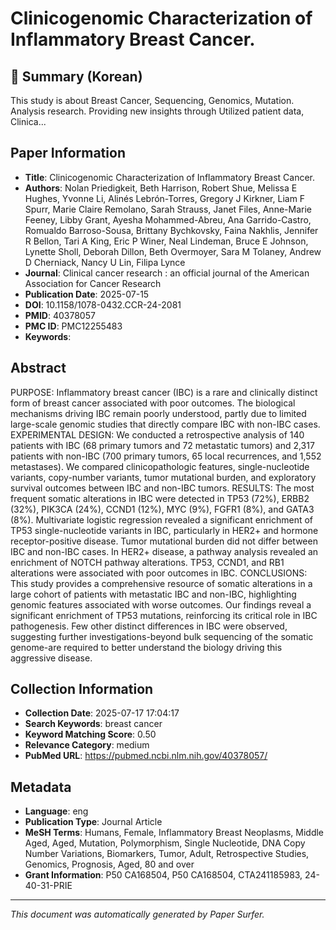 # Clinicogenomic Characterization of Inflammatory Breast Cancer.

## 📝 Summary (Korean)
This study is about Breast Cancer, Sequencing, Genomics, Mutation. Analysis research. Providing new insights through Utilized patient data, Clinica...

## Paper Information
- **Title**: Clinicogenomic Characterization of Inflammatory Breast Cancer.
- **Authors**: Nolan Priedigkeit, Beth Harrison, Robert Shue, Melissa E Hughes, Yvonne Li, Alinés Lebrón-Torres, Gregory J Kirkner, Liam F Spurr, Marie Claire Remolano, Sarah Strauss, Janet Files, Anne-Marie Feeney, Libby Grant, Ayesha Mohammed-Abreu, Ana Garrido-Castro, Romualdo Barroso-Sousa, Brittany Bychkovsky, Faina Nakhlis, Jennifer R Bellon, Tari A King, Eric P Winer, Neal Lindeman, Bruce E Johnson, Lynette Sholl, Deborah Dillon, Beth Overmoyer, Sara M Tolaney, Andrew D Cherniack, Nancy U Lin, Filipa Lynce
- **Journal**: Clinical cancer research : an official journal of the American Association for Cancer Research
- **Publication Date**: 2025-07-15
- **DOI**: 10.1158/1078-0432.CCR-24-2081
- **PMID**: 40378057
- **PMC ID**: PMC12255483
- **Keywords**: 

## Abstract
PURPOSE: Inflammatory breast cancer (IBC) is a rare and clinically distinct form of breast cancer associated with poor outcomes. The biological mechanisms driving IBC remain poorly understood, partly due to limited large-scale genomic studies that directly compare IBC with non-IBC cases. EXPERIMENTAL DESIGN: We conducted a retrospective analysis of 140 patients with IBC (68 primary tumors and 72 metastatic tumors) and 2,317 patients with non-IBC (700 primary tumors, 65 local recurrences, and 1,552 metastases). We compared clinicopathologic features, single-nucleotide variants, copy-number variants, tumor mutational burden, and exploratory survival outcomes between IBC and non-IBC tumors. RESULTS: The most frequent somatic alterations in IBC were detected in TP53 (72%), ERBB2 (32%), PIK3CA (24%), CCND1 (12%), MYC (9%), FGFR1 (8%), and GATA3 (8%). Multivariate logistic regression revealed a significant enrichment of TP53 single-nucleotide variants in IBC, particularly in HER2+ and hormone receptor-positive disease. Tumor mutational burden did not differ between IBC and non-IBC cases. In HER2+ disease, a pathway analysis revealed an enrichment of NOTCH pathway alterations. TP53, CCND1, and RB1 alterations were associated with poor outcomes in IBC. CONCLUSIONS: This study provides a comprehensive resource of somatic alterations in a large cohort of patients with metastatic IBC and non-IBC, highlighting genomic features associated with worse outcomes. Our findings reveal a significant enrichment of TP53 mutations, reinforcing its critical role in IBC pathogenesis. Few other distinct differences in IBC were observed, suggesting further investigations-beyond bulk sequencing of the somatic genome-are required to better understand the biology driving this aggressive disease.

## Collection Information
- **Collection Date**: 2025-07-17 17:04:17
- **Search Keywords**: breast cancer
- **Keyword Matching Score**: 0.50
- **Relevance Category**: medium
- **PubMed URL**: https://pubmed.ncbi.nlm.nih.gov/40378057/

## Metadata
- **Language**: eng
- **Publication Type**: Journal Article
- **MeSH Terms**: Humans, Female, Inflammatory Breast Neoplasms, Middle Aged, Aged, Mutation, Polymorphism, Single Nucleotide, DNA Copy Number Variations, Biomarkers, Tumor, Adult, Retrospective Studies, Genomics, Prognosis, Aged, 80 and over
- **Grant Information**: P50 CA168504, P50 CA168504, CTA241185983, 24-40-31-PRIE

---
*This document was automatically generated by Paper Surfer.*
